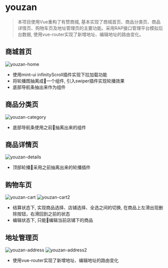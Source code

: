 # youzan
> 本项目使用Vue重构了有赞商城, 基本实现了商城首页、商品分类页、商品详情页、购物车页及地址管理页的主要功能。采用RAP接口管理平台模拟后台数据, 使用vue-router实现了新增地址、编辑地址的路由变化。
## 商城首页
![youzan-home](https://github.com/zouyg/youzan/blob/master/screenshots/youzan-home.png)
+ 使用mint-ui infinityScroll插件实现下拉加载功能
+ 将轮播图抽离成一个组件, 引入swiper插件实现轮播效果
+ 底部导航条抽出来作为组件

## 商品分类页
![youzan-category](https://github.com/zouyg/youzan/blob/master/screenshots/youzan-category.png)
+ 底部导航条使用之前抽离出来的组件

## 商品详情页
![youzan-details](https://github.com/zouyg/youzan/blob/master/screenshots/youzan-details.png)
+ 顶部轮播采用之前抽离出来的轮播插件

## 购物车页
![youzan-cart](https://github.com/zouyg/youzan/blob/master/screenshots/youzan-cart.png)
![youzan-cart2](https://github.com/zouyg/youzan/blob/master/screenshots/youzan-cart2.png)
+ 结算状态下, 实现商品选择、店铺选择、全选之间的切换, 在商品上左滑出现删除按钮，右滑回到之前的状态
+ 编辑状态下, 只能编辑当前店铺下的商品

## 地址管理页
![youzan-address](https://github.com/zouyg/youzan/blob/master/screenshots/youzan-address.png)
![youzan-address2](https://github.com/zouyg/youzan/blob/master/screenshots/youzan-address2.png)
+ 使用vue-router实现了新增地址、编辑地址的路由变化



